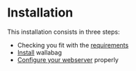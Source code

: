 # Installation

This installation consists in three steps:
* Checking you fit with the [requirements](requirements.md)
* [Install](installation.md) wallabag
* [Configure your webserver](virtualhosts.md) properly

